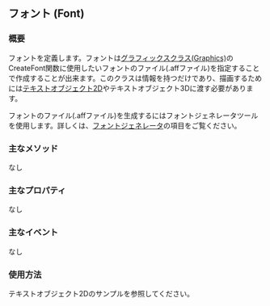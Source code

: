 ﻿## フォント (Font)

### 概要

フォントを定義します。フォントは[グラフィックスクラス(Graphics)](./Graphics.md)のCreateFont関数に使用したいフォントのファイル(.affファイル)を指定することで作成することが出来ます。このクラスは情報を持つだけであり、描画するためには[テキストオブジェクト2D](../2D/TextObject.md)やテキストオブジェクト3Dに渡す必要があります。

フォントのファイル(.affファイル)を生成するにはフォントジェネレータツールを使用します。詳しくは、[フォントジェネレータ](../Tool/FontGenerator.md)の項目をご覧ください。

### 主なメソッド

なし

### 主なプロパティ

なし

### 主なイベント

なし

### 使用方法

テキストオブジェクト2Dのサンプルを参照してください。
